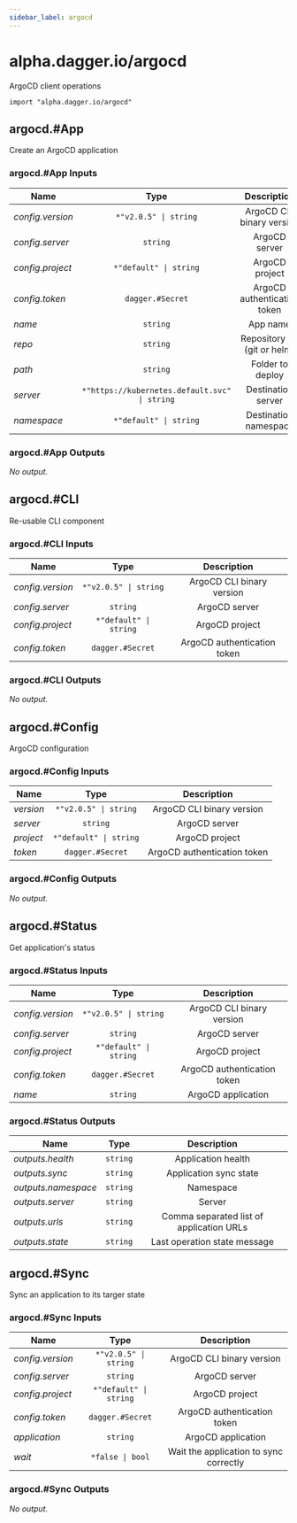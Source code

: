 ```yaml
---
sidebar_label: argocd
---
```


# alpha.dagger.io/argocd

ArgoCD client operations

```cue
import "alpha.dagger.io/argocd"
```

## argocd.#App

Create an ArgoCD application

### argocd.#App Inputs

| Name               | Type                                             | Description                    |
| -------------      |:-------------:                                   |:-------------:                 |
|*config.version*    | `*"v2.0.5" \| string`                            |ArgoCD CLI binary version       |
|*config.server*     | `string`                                         |ArgoCD server                   |
|*config.project*    | `*"default" \| string`                           |ArgoCD project                  |
|*config.token*      | `dagger.#Secret`                                 |ArgoCD authentication token     |
|*name*              | `string`                                         |App name                        |
|*repo*              | `string`                                         |Repository url (git or helm)    |
|*path*              | `string`                                         |Folder to deploy                |
|*server*            | `*"https://kubernetes.default.svc" \| string`    |Destination server              |
|*namespace*         | `*"default" \| string`                           |Destination namespace           |

### argocd.#App Outputs

_No output._

## argocd.#CLI

Re-usable CLI component

### argocd.#CLI Inputs

| Name               | Type                      | Description                   |
| -------------      |:-------------:            |:-------------:                |
|*config.version*    | `*"v2.0.5" \| string`     |ArgoCD CLI binary version      |
|*config.server*     | `string`                  |ArgoCD server                  |
|*config.project*    | `*"default" \| string`    |ArgoCD project                 |
|*config.token*      | `dagger.#Secret`          |ArgoCD authentication token    |

### argocd.#CLI Outputs

_No output._

## argocd.#Config

ArgoCD configuration

### argocd.#Config Inputs

| Name             | Type                      | Description                   |
| -------------    |:-------------:            |:-------------:                |
|*version*         | `*"v2.0.5" \| string`     |ArgoCD CLI binary version      |
|*server*          | `string`                  |ArgoCD server                  |
|*project*         | `*"default" \| string`    |ArgoCD project                 |
|*token*           | `dagger.#Secret`          |ArgoCD authentication token    |

### argocd.#Config Outputs

_No output._

## argocd.#Status

Get application's status

### argocd.#Status Inputs

| Name               | Type                      | Description                   |
| -------------      |:-------------:            |:-------------:                |
|*config.version*    | `*"v2.0.5" \| string`     |ArgoCD CLI binary version      |
|*config.server*     | `string`                  |ArgoCD server                  |
|*config.project*    | `*"default" \| string`    |ArgoCD project                 |
|*config.token*      | `dagger.#Secret`          |ArgoCD authentication token    |
|*name*              | `string`                  |ArgoCD application             |

### argocd.#Status Outputs

| Name                  | Type              | Description                                |
| -------------         |:-------------:    |:-------------:                             |
|*outputs.health*       | `string`          |Application health                          |
|*outputs.sync*         | `string`          |Application sync state                      |
|*outputs.namespace*    | `string`          |Namespace                                   |
|*outputs.server*       | `string`          |Server                                      |
|*outputs.urls*         | `string`          |Comma separated list of application URLs    |
|*outputs.state*        | `string`          |Last operation state message                |

## argocd.#Sync

Sync an application to its targer state

### argocd.#Sync Inputs

| Name               | Type                      | Description                              |
| -------------      |:-------------:            |:-------------:                           |
|*config.version*    | `*"v2.0.5" \| string`     |ArgoCD CLI binary version                 |
|*config.server*     | `string`                  |ArgoCD server                             |
|*config.project*    | `*"default" \| string`    |ArgoCD project                            |
|*config.token*      | `dagger.#Secret`          |ArgoCD authentication token               |
|*application*       | `string`                  |ArgoCD application                        |
|*wait*              | `*false \| bool`          |Wait the application to sync correctly    |

### argocd.#Sync Outputs

_No output._

